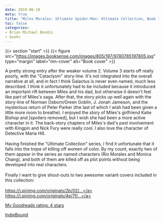 ```yaml
---
date: 2019-06-10
meta: true
title: "Miles Morales: Ultimate Spider-Man: Ultimate Collection, Book 3"
toc: false
categories:
- Brian Michael Bendis
- books
---
```


{{< section "start" >}}
{{< figure src="https://images.booksense.com/images/805/197/9780785197805.jpg" type="margin" label="mn-cover" alt="Book cover" >}}

A pretty strong entry after the weaker volume 2. Volume 3 starts off really poorly, with the "Cataclysm" story-line. It's not integrated into the overall narrative at all, and in fact I think Galactus is never even named, much less described. I think it unfortunately had to be included because it introduced an important rift between Miles and his dad, but otherwise it doesn't feel like part of Miles's saga. After that, the story picks up well again with the story-line of Norman Osborn/Green Goblin, J. Jonah Jameson, and the mysterious return of Peter Parker (the last of which I wish had been given a little more room to breathe). I enjoyed the story of Miles's girlfriend Katie Bishop and [spoilers removed], but I wish she had been a more active character in it. The back-story chapters of Miles's dad's past involvement with Kingpin and Nick Fury were really cool. I also love the character of Detective Maria Hill.<br /><br />Having finished the "Ultimate Collection" series, I find it unfortunate that it falls into the trope of killing off women of color. By my count, exactly two of them appear in the series as named characters (Rio Morales and Monica Chang), and both of them are killed off as plot points without being developed into real characters.<br /><br />Finally I want to give shout-outs to two awesome variant covers included in this collection:<br /><br /><a target="_blank" href="https://i.pinimg.com/originals/2b/02/e8/2b02e8cd93130907edacb545e1816113.jpg" rel="nofollow noopener">https://i.pinimg.com/originals/2b/02/...</a><br /><a target="_blank" href="https://i.pinimg.com/originals/4e/7f/72/4e7f72da2062592effc17d98c89d6f9f.jpg" rel="nofollow noopener">https://i.pinimg.com/originals/4e/7f/...</a>

[My Goodreads rating: 4 stars](https://www.goodreads.com/review/show/2845799621)  

[IndieBound](https://www.indiebound.org/book/9780785197805)
